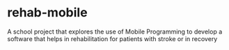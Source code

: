 # rehab-mobile
A school project that explores the use of Mobile Programming to develop a software that helps in rehabilitation for patients with stroke or in recovery
